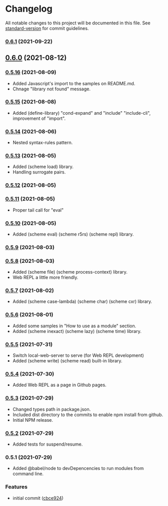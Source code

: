# Changelog

All notable changes to this project will be documented in this file. See [standard-version](https://github.com/conventional-changelog/standard-version) for commit guidelines.

### [0.6.1](https://github.com/trb-a/cumalis-lisp/compare/v0.6.0...v0.6.1) (2021-09-22)

## [0.6.0](https://github.com/trb-a/cumalis-lisp/compare/v0.5.16...v0.6.0) (2021-08-12)

### [0.5.16](https://github.com/trb-a/cumalis-lisp/compare/v0.5.15...v0.5.16) (2021-08-09)

- Added Javascript's import to the samples on README.md.
- Chnage "library not found" message.

### [0.5.15](https://github.com/trb-a/cumalis-lisp/compare/v0.5.14...v0.5.15) (2021-08-08)

- Added (define-library) "cond-expand" and "include" "include-cli", improvement of "import".

### [0.5.14](https://github.com/trb-a/cumalis-lisp/compare/v0.5.13...v0.5.14) (2021-08-06)

- Nested syntax-rules pattern.

### [0.5.13](https://github.com/trb-a/cumalis-lisp/compare/v0.5.12...v0.5.13) (2021-08-05)

- Added (scheme load) library.
- Handling surrogate pairs.

### [0.5.12](https://github.com/trb-a/cumalis-lisp/compare/v0.5.11...v0.5.12) (2021-08-05)

### [0.5.11](https://github.com/trb-a/cumalis-lisp/compare/v0.5.10...v0.5.11) (2021-08-05)

- Proper tail call for "eval"

### [0.5.10](https://github.com/trb-a/cumalis-lisp/compare/v0.5.9...v0.5.10) (2021-08-05)

- Added (scheme eval) (scheme r5rs) (scheme repl) library.

### [0.5.9](https://github.com/trb-a/cumalis-lisp/compare/v0.5.8...v0.5.9) (2021-08-03)

### [0.5.8](https://github.com/trb-a/cumalis-lisp/compare/v0.5.7...v0.5.8) (2021-08-03)

- Added (scheme file) (scheme process-context) library.
- Web REPL a little more friendly.

### [0.5.7](https://github.com/trb-a/cumalis-lisp/compare/v0.5.6...v0.5.7) (2021-08-02)

- Added (scheme case-lambda) (scheme char) (scheme cxr) library.

### [0.5.6](https://github.com/trb-a/cumalis-lisp/compare/v0.5.5...v0.5.6) (2021-08-01)

- Added some samples in "How to use as a module" section.
- Added (scheme inexact) (scheme lazy) (scheme time) library.

### [0.5.5](https://github.com/trb-a/cumalis-lisp/compare/v0.5.4...v0.5.5) (2021-07-31)

- Switch local-web-server to serve (for Web REPL development)
- Added (scheme write) (scheme read) built-in library.

### [0.5.4](https://github.com/trb-a/cumalis-lisp/compare/v0.5.3...v0.5.4) (2021-07-30)

- Added Web REPL as a page in Github pages.

### [0.5.3](https://github.com/trb-a/cumalis-lisp/compare/v0.5.2...v0.5.3) (2021-07-29)

- Changed types path in package.json.
- Included dist directory to the commits to enable npm install from github.
- Initial NPM release.

### [0.5.2](https://github.com/trb-a/cumalis-lisp/compare/v0.5.1...v0.5.2) (2021-07-29)

- Added tests for suspend/resume.

### 0.5.1 (2021-07-29)

- Added @babel/node to devDepencencies to run modules from command line.

### Features

* initial commit ([cbce924](https://github.com/trb-a/cumalis-lisp/commit/cbce924e2e73fc1e99a972691b5007958f962e25))
